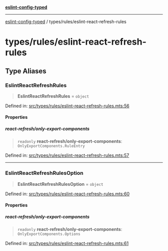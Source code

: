 [**eslint-config-typed**](../../README.md)

---

[eslint-config-typed](../../README.md) / types/rules/eslint-react-refresh-rules

# types/rules/eslint-react-refresh-rules

## Type Aliases

### EslintReactRefreshRules

> **EslintReactRefreshRules** = `object`

Defined in: [src/types/rules/eslint-react-refresh-rules.mts:56](https://github.com/noshiro-pf/eslint-config-typed/blob/main/src/types/rules/eslint-react-refresh-rules.mts#L56)

#### Properties

##### react-refresh/only-export-components

> `readonly` **react-refresh/only-export-components**: `OnlyExportComponents.RuleEntry`

Defined in: [src/types/rules/eslint-react-refresh-rules.mts:57](https://github.com/noshiro-pf/eslint-config-typed/blob/main/src/types/rules/eslint-react-refresh-rules.mts#L57)

---

### EslintReactRefreshRulesOption

> **EslintReactRefreshRulesOption** = `object`

Defined in: [src/types/rules/eslint-react-refresh-rules.mts:60](https://github.com/noshiro-pf/eslint-config-typed/blob/main/src/types/rules/eslint-react-refresh-rules.mts#L60)

#### Properties

##### react-refresh/only-export-components

> `readonly` **react-refresh/only-export-components**: `OnlyExportComponents.Options`

Defined in: [src/types/rules/eslint-react-refresh-rules.mts:61](https://github.com/noshiro-pf/eslint-config-typed/blob/main/src/types/rules/eslint-react-refresh-rules.mts#L61)
